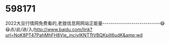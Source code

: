 # 598171
2022大豆行情网免费看的,老狼信息网网站正能量----------------------------😷😷点/此/进/入/http://www.baidu.com/link?url=NoK8PT47PahMhFH8Vie_jnciyIKNTTtVBQKpill6udK&amp;wd
